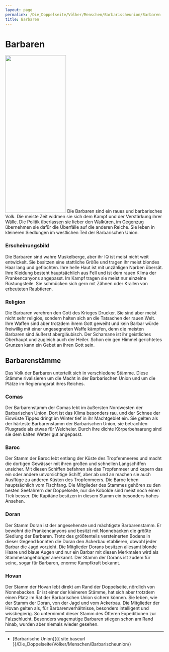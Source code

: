 ```yaml
---
layout: page
permalink: /Die_Doppelseite/Völker/Menschen/Barbarischeunion/Barbaren
title: Barbaren
---
```


# Barbaren

<img alt="" height="500" src="{{ site.baseurl }}/assets/images/rassen/nrm/barbar.jpg" width="193" />
Die Barbaren sind ein raues und barbarisches Volk. Die meiste Zeit widmen sie sich dem Kampf und der Verstärkung ihrer Wälle. Die Politik überlassen sie lieber den Walküren, im Gegenzug übernehmen sie dafür die Überfälle auf die anderen Reiche. Sie leben in kleineren Siedlungen im westlichen Teil der Barbarischen Union.

### Erscheinungsbild

Die Barbaren sind wahre Muskelberge, aber ihr IQ ist meist nicht weit entwickelt. Sie besitzen eine stattliche Größe und tragen ihr meist blondes Haar lang und geflochten. Ihre helle Haut ist mit unzähligen Narben übersät. Ihre Kleidung besteht hauptsächlich aus Fell und ist dem rauen Klima der Prankencanyons angepasst. Im Kampf tragen sie meist nur einzelne Rüstungsteile. Sie schmücken sich gern mit Zähnen oder Krallen von erbeuteten Raubtieren.

### Religion

Die Barbaren verehren den Gott des Krieges Drucker. Sie sind aber meist nicht sehr religiös, sondern halten sich an die Tatsachen der rauen Welt. Ihre Waffen sind aber trotzdem ihrem Gott geweiht und kein Barbar würde freiwillig mit einer ungesegneten Waffe kämpfen, denn die meisten Barbaren sind äußerst abergläubisch. Der Schamane ist ihr geistliches Oberhaupt und zugleich auch der Heiler. Schon ein gen Himmel gerichtetes Grunzen kann ein Gebet an ihren Gott sein.

## Barbarenstämme

Das Volk der Barbaren unterteilt sich in verschiedene Stämme. Diese Stämme rivalisieren um die Macht in der Barbarischen Union und um die Plätze im Regierungsrat ihres Reiches.

### Comas

Der Barbarenstamm der Comas lebt im äußersten Nordwesten der Barbarischen Union. Dort ist das Klima besonders rau, und der Schnee der Eiswüste Tippex dringt im Winter tief in ihr Machtgebiet ein. Sie gelten als der härteste Barbarenstamm der Barbarischen Union, sie betrachten Plusgrade als etwas für Weicheier. Durch ihre dichte Körperbehaarung sind sie dem kalten Wetter gut angepasst.

### Baroc

Der Stamm der Baroc lebt entlang der Küste des Tropfenmeeres und macht die dortigen Gewässer mit ihren großen und schnellen Langschiffen unsicher. Mit diesen Schiffen befahren sie das Tropfenmeer und kapern das ein oder andere unvorsichtige Schiff, aber ab und an machen sie auch Ausflüge zu anderen Küsten des Tropfenmeers. Die Baroc leben hauptsächlich vom Fischfang. Die Mitglieder des Stammes gehören zu den besten Seefahrern der Doppelseite, nur die Kobolde sind meist noch einen Tick besser. Die Kapitäne besitzen in diesem Stamm ein besonders hohes Ansehen.

### Doran

Der Stamm Doran ist der angesehenste und mächtigste Barbarenstamm. Er bewohnt die Prankencanyons und besitzt mit Nonnebacken die größte Siedlung der Barbaren. Trotz des größtenteils versteinerten Bodens in dieser Gegend konnten die Doran den Ackerbau etablieren, obwohl jeder Barbar die Jagd vorzieht. Die Mitglieder Dorans besitzen allesamt blonde Haare und blaue Augen und nur ein Barbar mit diesen Merkmalen wird als Stammesangehöriger anerkannt. Der Stamm der Dorans ist zudem für seine, sogar für Barbaren, enorme Kampfkraft bekannt.

### Hovan

Der Stamm der Hovan lebt direkt am Rand der Doppelseite, nördlich von Nonnebacken. Er ist einer der kleineren Stämme, hat sich aber trotzdem einen Platz im Rat der Barbarischen Union sichern können. Sie leben, wie der Stamm der Doran, von der Jagd und vom Ackerbau. Die Mitglieder der Hovan gelten als, für Barbarenverhältnisse, besonders intelligent und wissbegierig. So unternimmt dieser Stamm des Öfteren Expeditionen zur Falzschlucht. Besonders wagemutige Barbaren stiegen schon am Rand hinab, wurden aber niemals wieder gesehen.


***
- [Barbarische Union]({{ site.baseurl }}/Die_Doppelseite/Völker/Menschen/Barbarischeunion/)

